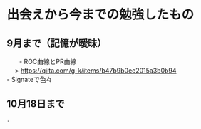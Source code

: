 # 出会えから今までの勉強したもの  
## 9月まで（記憶が曖昧）  
　　- ROC曲線とPR曲線  
  　  > https://qiita.com/g-k/items/b47b9b0ee2015a3b0b94  
    - Signateで色々  
##  10月18日まで  
    -
